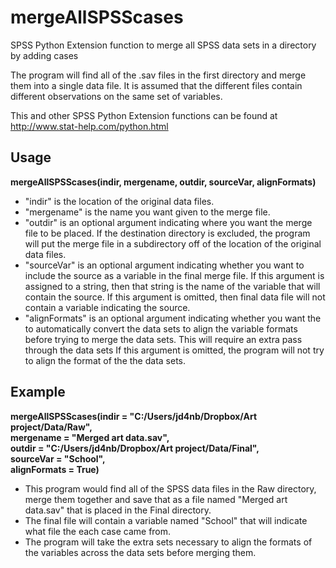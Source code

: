 # mergeAllSPSScases

SPSS Python Extension function to merge all SPSS data sets in a directory by adding cases

The program will find all of the .sav files in the first directory and merge them into a single data file. It is assumed that the different files contain different observations on the same set of variables. 

This and other SPSS Python Extension functions can be found at http://www.stat-help.com/python.html

## Usage
**mergeAllSPSScases(indir, mergename, outdir, sourceVar, alignFormats)**
* "indir" is the location of the original data files.
* "mergename" is the name you want given to the merge file.
* "outdir" is an optional argument indicating where you want the merge file to be placed. If the destination directory is excluded, the program will put the merge file in a subdirectory off of the location of the original data files.  
* "sourceVar" is an optional argument indicating whether you want to include the source as a variable in the final merge file. If this argument is assigned to a string, then that string is the name of the variable that will contain the source. If this argument is omitted, then final data file will not contain a variable indicating the source.
* "alignFormats" is an optional argument indicating whether you want the to automatically convert the data sets to align the variable formats before trying to merge the data sets. This will require an extra pass through the data sets If this argument is omitted, the program will not try to align the format of the the data sets.

## Example
**mergeAllSPSScases(indir = "C:/Users/jd4nb/Dropbox/Art project/Data/Raw",  
mergename = "Merged art data.sav",  
outdir = "C:/Users/jd4nb/Dropbox/Art project/Data/Final",  
sourceVar = "School",  
alignFormats = True)**
* This program would find all of the SPSS data files in the Raw directory, merge them together and save that as a file named "Merged art data.sav" that is placed in the Final directory. 
* The final file will contain a variable named "School" that will indicate what file the each case came from. 
* The program will take the extra sets necessary to align the formats of the variables across the data sets before merging them.
